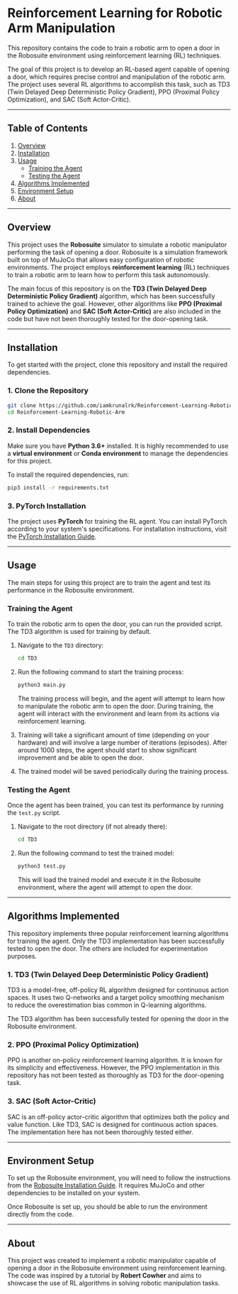 # Reinforcement Learning for Robotic Arm Manipulation


This repository contains the code to train a robotic arm to open a door in the Robosuite environment using reinforcement learning (RL) techniques.

The goal of this project is to develop an RL-based agent capable of opening a door, which requires precise control and manipulation of the robotic arm. The project uses several RL algorithms to accomplish this task, such as TD3 (Twin Delayed Deep Deterministic Policy Gradient), PPO (Proximal Policy Optimization), and SAC (Soft Actor-Critic).

---

## Table of Contents

1. [Overview](#overview)
2. [Installation](#installation)
3. [Usage](#usage)
    - [Training the Agent](#training-the-agent)
    - [Testing the Agent](#testing-the-agent)
4. [Algorithms Implemented](#algorithms-implemented)
5. [Environment Setup](#environment-setup)
6. [About](#about)

---

## Overview

This project uses the **Robosuite** simulator to simulate a robotic manipulator performing the task of opening a door. Robosuite is a simulation framework built on top of MuJoCo that allows easy configuration of robotic environments. The project employs **reinforcement learning** (RL) techniques to train a robotic arm to learn how to perform this task autonomously.

The main focus of this repository is on the **TD3 (Twin Delayed Deep Deterministic Policy Gradient)** algorithm, which has been successfully trained to achieve the goal. However, other algorithms like **PPO (Proximal Policy Optimization)** and **SAC (Soft Actor-Critic)** are also included in the code but have not been thoroughly tested for the door-opening task.

---

## Installation

To get started with the project, clone this repository and install the required dependencies.

### 1. Clone the Repository

```bash
git clone https://github.com/iamkrunalrk/Reinforcement-Learning-Robotic-Arm.git
cd Reinforcement-Learning-Robotic-Arm
```

### 2. Install Dependencies

Make sure you have **Python 3.6+** installed. It is highly recommended to use a **virtual environment** or **Conda environment** to manage the dependencies for this project.

To install the required dependencies, run:

```bash
pip3 install -r requirements.txt
```

### 3. PyTorch Installation

The project uses **PyTorch** for training the RL agent. You can install PyTorch according to your system's specifications. For installation instructions, visit the [PyTorch Installation Guide](https://pytorch.org/get-started/locally/).

---

## Usage

The main steps for using this project are to train the agent and test its performance in the Robosuite environment. 

### Training the Agent

To train the robotic arm to open the door, you can run the provided script. The TD3 algorithm is used for training by default.

1. Navigate to the `TD3` directory:

   ```bash
   cd TD3
   ```

2. Run the following command to start the training process:

   ```bash
   python3 main.py
   ```

   The training process will begin, and the agent will attempt to learn how to manipulate the robotic arm to open the door. During training, the agent will interact with the environment and learn from its actions via reinforcement learning.

3. Training will take a significant amount of time (depending on your hardware) and will involve a large number of iterations (episodes). After around 1000 steps, the agent should start to show significant improvement and be able to open the door.

4. The trained model will be saved periodically during the training process.

### Testing the Agent

Once the agent has been trained, you can test its performance by running the `test.py` script.

1. Navigate to the root directory (if not already there):

   ```bash
   cd TD3
   ```

2. Run the following command to test the trained model:

   ```bash
   python3 test.py
   ```

   This will load the trained model and execute it in the Robosuite environment, where the agent will attempt to open the door.

---

## Algorithms Implemented

This repository implements three popular reinforcement learning algorithms for training the agent. Only the TD3 implementation has been successfully tested to open the door. The others are included for experimentation purposes.

### 1. **TD3 (Twin Delayed Deep Deterministic Policy Gradient)**

TD3 is a model-free, off-policy RL algorithm designed for continuous action spaces. It uses two Q-networks and a target policy smoothing mechanism to reduce the overestimation bias common in Q-learning algorithms.

The TD3 algorithm has been successfully tested for opening the door in the Robosuite environment.

### 2. **PPO (Proximal Policy Optimization)**

PPO is another on-policy reinforcement learning algorithm. It is known for its simplicity and effectiveness. However, the PPO implementation in this repository has not been tested as thoroughly as TD3 for the door-opening task.

### 3. **SAC (Soft Actor-Critic)**

SAC is an off-policy actor-critic algorithm that optimizes both the policy and value function. Like TD3, SAC is designed for continuous action spaces. The implementation here has not been thoroughly tested either.

---

## Environment Setup

To set up the Robosuite environment, you will need to follow the instructions from the [Robosuite Installation Guide](https://robosuite.ai/). It requires MuJoCo and other dependencies to be installed on your system.

Once Robosuite is set up, you should be able to run the environment directly from the code.

---


## About

This project was created to implement a robotic manipulator capable of opening a door in the Robosuite environment using reinforcement learning. The code was inspired by a tutorial by **Robert Cowher** and aims to showcase the use of RL algorithms in solving robotic manipulation tasks.
